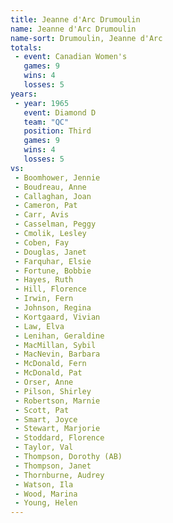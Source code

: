 ```yaml
---
title: Jeanne d'Arc Drumoulin
name: Jeanne d'Arc Drumoulin
name-sort: Drumoulin, Jeanne d'Arc
totals:
 - event: Canadian Women's
   games: 9
   wins: 4
   losses: 5
years:
 - year: 1965
   event: Diamond D
   team: "QC"
   position: Third
   games: 9
   wins: 4
   losses: 5
vs:
 - Boomhower, Jennie
 - Boudreau, Anne
 - Callaghan, Joan
 - Cameron, Pat
 - Carr, Avis
 - Casselman, Peggy
 - Cmolik, Lesley
 - Coben, Fay
 - Douglas, Janet
 - Farquhar, Elsie
 - Fortune, Bobbie
 - Hayes, Ruth
 - Hill, Florence
 - Irwin, Fern
 - Johnson, Regina
 - Kortgaard, Vivian
 - Law, Elva
 - Lenihan, Geraldine
 - MacMillan, Sybil
 - MacNevin, Barbara
 - McDonald, Fern
 - McDonald, Pat
 - Orser, Anne
 - Pilson, Shirley
 - Robertson, Marnie
 - Scott, Pat
 - Smart, Joyce
 - Stewart, Marjorie
 - Stoddard, Florence
 - Taylor, Val
 - Thompson, Dorothy (AB)
 - Thompson, Janet
 - Thornburne, Audrey
 - Watson, Ila
 - Wood, Marina
 - Young, Helen
---
```

